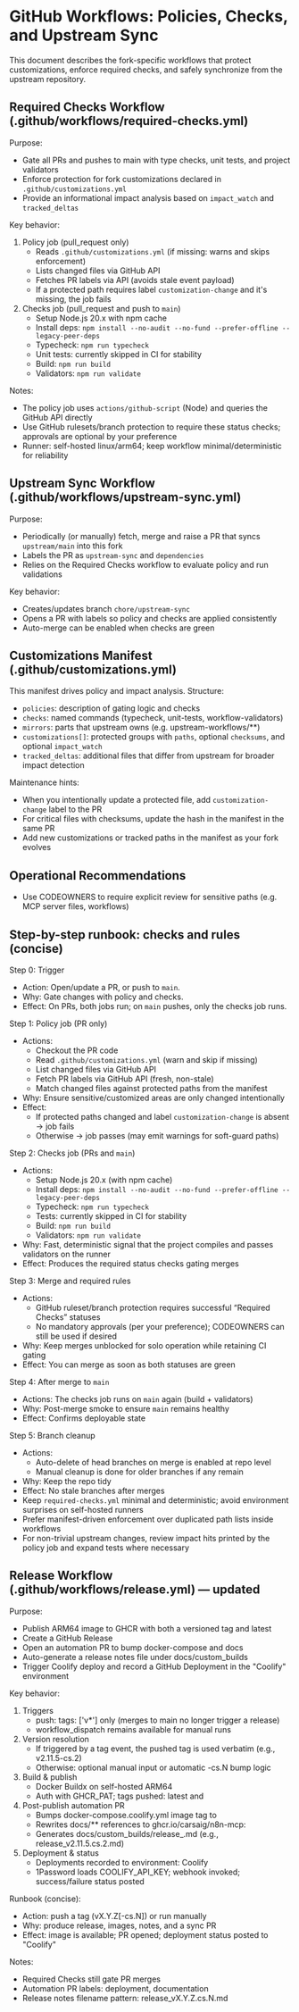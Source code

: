 # GitHub Workflows: Policies, Checks, and Upstream Sync

This document describes the fork-specific workflows that protect customizations, enforce required checks, and safely synchronize from the upstream repository.

## Required Checks Workflow (.github/workflows/required-checks.yml)

Purpose:

*   Gate all PRs and pushes to main with type checks, unit tests, and project validators
*   Enforce protection for fork customizations declared in `.github/customizations.yml`
*   Provide an informational impact analysis based on `impact_watch` and `tracked_deltas`

Key behavior:

1.  Policy job (pull\_request only)
    *   Reads `.github/customizations.yml` (if missing: warns and skips enforcement)
    *   Lists changed files via GitHub API
    *   Fetches PR labels via API (avoids stale event payload)
    *   If a protected path requires label `customization-change` and it's missing, the job fails
2.  Checks job (pull\_request and push to `main`)
    *   Setup Node.js 20.x with npm cache
    *   Install deps: `npm install --no-audit --no-fund --prefer-offline --legacy-peer-deps`
    *   Typecheck: `npm run typecheck`
    *   Unit tests: currently skipped in CI for stability
    *   Build: `npm run build`
    *   Validators: `npm run validate`

Notes:

*   The policy job uses `actions/github-script` (Node) and queries the GitHub API directly
*   Use GitHub rulesets/branch protection to require these status checks; approvals are optional by your preference
*   Runner: self-hosted linux/arm64; keep workflow minimal/deterministic for reliability

## Upstream Sync Workflow (.github/workflows/upstream-sync.yml)

Purpose:

*   Periodically (or manually) fetch, merge and raise a PR that syncs `upstream/main` into this fork
*   Labels the PR as `upstream-sync` and `dependencies`
*   Relies on the Required Checks workflow to evaluate policy and run validations

Key behavior:

*   Creates/updates branch `chore/upstream-sync`
*   Opens a PR with labels so policy and checks are applied consistently
*   Auto-merge can be enabled when checks are green

## Customizations Manifest (.github/customizations.yml)

This manifest drives policy and impact analysis. Structure:

*   `policies`: description of gating logic and checks
*   `checks`: named commands (typecheck, unit-tests, workflow-validators)
*   `mirrors`: parts that upstream owns (e.g. upstream-workflows/\*\*)
*   `customizations[]`: protected groups with `paths`, optional `checksums`, and optional `impact_watch`
*   `tracked_deltas`: additional files that differ from upstream for broader impact detection

Maintenance hints:

*   When you intentionally update a protected file, add `customization-change` label to the PR
*   For critical files with checksums, update the hash in the manifest in the same PR
*   Add new customizations or tracked paths in the manifest as your fork evolves

## Operational Recommendations

*   Use CODEOWNERS to require explicit review for sensitive paths (e.g. MCP server files, workflows)

## Step-by-step runbook: checks and rules (concise)

Step 0: Trigger

*   Action: Open/update a PR, or push to `main`.
*   Why: Gate changes with policy and checks.
*   Effect: On PRs, both jobs run; on `main` pushes, only the checks job runs.

Step 1: Policy job (PR only)

*   Actions:
    *   Checkout the PR code
    *   Read `.github/customizations.yml` (warn and skip if missing)
    *   List changed files via GitHub API
    *   Fetch PR labels via GitHub API (fresh, non-stale)
    *   Match changed files against protected paths from the manifest
*   Why: Ensure sensitive/customized areas are only changed intentionally
*   Effect:
    *   If protected paths changed and label `customization-change` is absent → job fails
    *   Otherwise → job passes (may emit warnings for soft-guard paths)

Step 2: Checks job (PRs and `main`)

*   Actions:
    *   Setup Node.js 20.x (with npm cache)
    *   Install deps: `npm install --no-audit --no-fund --prefer-offline --legacy-peer-deps`
    *   Typecheck: `npm run typecheck`
    *   Tests: currently skipped in CI for stability
    *   Build: `npm run build`
    *   Validators: `npm run validate`
*   Why: Fast, deterministic signal that the project compiles and passes validators on the runner
*   Effect: Produces the required status checks gating merges

Step 3: Merge and required rules

*   Actions:
    *   GitHub ruleset/branch protection requires successful “Required Checks” statuses
    *   No mandatory approvals (per your preference); CODEOWNERS can still be used if desired
*   Why: Keep merges unblocked for solo operation while retaining CI gating
*   Effect: You can merge as soon as both statuses are green

Step 4: After merge to `main`

*   Actions: The checks job runs on `main` again (build + validators)
*   Why: Post-merge smoke to ensure `main` remains healthy
*   Effect: Confirms deployable state

Step 5: Branch cleanup

*   Actions:
    *   Auto-delete of head branches on merge is enabled at repo level
    *   Manual cleanup is done for older branches if any remain
*   Why: Keep the repo tidy
*   Effect: No stale branches after merges
*   Keep `required-checks.yml` minimal and deterministic; avoid environment surprises on self-hosted runners
*   Prefer manifest-driven enforcement over duplicated path lists inside workflows
*   For non-trivial upstream changes, review impact hits printed by the policy job and expand tests where necessary

## Release Workflow (.github/workflows/release.yml) — updated

Purpose:

- Publish ARM64 image to GHCR with both a versioned tag and latest
- Create a GitHub Release
- Open an automation PR to bump docker-compose and docs
- Auto-generate a release notes file under docs/custom_builds
- Trigger Coolify deploy and record a GitHub Deployment in the "Coolify" environment

Key behavior:

1) Triggers
   - push: tags: ['v*'] only (merges to main no longer trigger a release)
   - workflow_dispatch remains available for manual runs
2) Version resolution
   - If triggered by a tag event, the pushed tag is used verbatim (e.g., v2.11.5-cs.2)
   - Otherwise: optional manual input or automatic -cs.N bump logic
3) Build & publish
   - Docker Buildx on self-hosted ARM64
   - Auth with GHCR_PAT; tags pushed: latest and <version>
4) Post-publish automation PR
   - Bumps docker-compose.coolify.yml image tag to <version>
   - Rewrites docs/** references to ghcr.io/carsaig/n8n-mcp:<version>
   - Generates docs/custom_builds/release_<version with cs as dots>.md (e.g., release_v2.11.5.cs.2.md)
5) Deployment & status
   - Deployments recorded to environment: Coolify
   - 1Password loads COOLIFY_API_KEY; webhook invoked; success/failure status posted

Runbook (concise):

- Action: push a tag (vX.Y.Z[-cs.N]) or run manually
- Why: produce release, images, notes, and a sync PR
- Effect: image is available; PR opened; deployment status posted to "Coolify"

Notes:

- Required Checks still gate PR merges
- Automation PR labels: deployment, documentation
- Release notes filename pattern: release_vX.Y.Z.cs.N.md
